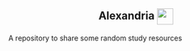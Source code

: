<h2 align="center"> Alexandria <img align="center" src="Rotating_globe.gif" width="32px"/></h2>

A repository to share some random study resources
